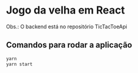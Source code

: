 # Jogo da velha em React

Obs.: O backend está no repositório TicTacToeApi

## Comandos para rodar a aplicação

```bash
yarn
yarn start
```
